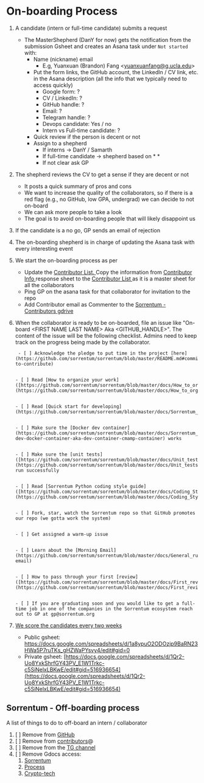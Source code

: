 # On-boarding Process

1. A candidate (intern or full-time candidate) submits a request
    * The MasterShepherd (DanY for now) gets the notification from the submission Gsheet and creates an Asana task under `Not started` with:
        * Name (nickname) email
            * E.g, Yuanxuan (Brandon) Fang &lt;yuanxuanfang@g.ucla.edu>
        * Put the form links, the GitHub account, the LinkedIn / CV link, etc. in the Asana description (all the info that we typically need to access quickly)
            * Google form: ?
            * CV / LinkedIn: ?
            * GitHub handle: ?
            * Email: ?
            * Telegram handle: ?
            * Devops candidate: Yes / no
            * Intern vs Full-time candidate: ?
        * Quick review if the person is decent or not
        * Assign to a shepherd
            * If interns -> DanY / Samarth
            * If full-time candidate -> shepherd based on
                *
                *
            * If not clear ask GP
2. The shepherd reviews the CV to get a sense if they are decent or not
    * It posts a quick summary of pros and cons
    * We want to increase the quality of the collaborators, so if there is a red flag (e.g., no GitHub, low GPA, undergrad) we can decide to not on-board
    * We can ask more people to take a look
    * The goal is to avoid on-boarding people that will likely disappoint us
3. If the candidate is a no go, GP sends an email of rejection
4. The on-boarding shepherd is in charge of updating the Asana task with every interesting event
5. We start the on-boarding process as per
    * Update the [Contributor List. ](https://docs.google.com/spreadsheets/d/1eRZJaj5-1g6W7w_Ay4UhJEdtAvrTTM1V94cKj6_Vwoc/edit#gid=1253964093)Copy the information from [Contributor Info ](https://docs.google.com/spreadsheets/d/13Mxj5ZIydMQHSmJUDCpURB5w-50RPXC0AjgKWYcMZnw/edit#gid=2038824432)response sheet to the [Contributor List ](https://docs.google.com/spreadsheets/d/1eRZJaj5-1g6W7w_Ay4UhJEdtAvrTTM1V94cKj6_Vwoc/edit#gid=1253964093) as it is a master sheet for all the collaborators
    * Ping GP on the asana task for that collaborator for invitation to the repo
    * Add Contributor email as Commenter to the [Sorrentum - Contributors gdrive](https://drive.google.com/drive/u/0/folders/1LXwKpmaFWJI-887IoA50sVC8-dw_1L8I)
6.  When the collaborator is ready to be on-boarded, file an issue like "On-board <FIRST NAME LAST NAME\> Aka &lt;GITHUB_HANDLE>". The content of the issue will be the following checklist. Admins need to keep track on the progress being made by the collaborator.

         - [ ] Acknowledge the pledge to put time in the project [here](https://github.com/sorrentum/sorrentum/blob/master/README.md#commitment-to-contribute)


        - [ ] Read [How to organize your work]([https://github.com/sorrentum/sorrentum/blob/master/docs/How_to_organize_your_work.md](https://github.com/sorrentum/sorrentum/blob/master/docs/How_to_organize_your_work.md))


        - [ ] Read [Quick start for developing](https://github.com/sorrentum/sorrentum/blob/master/docs/Sorrentum_development_setup.md)


        - [ ] Make sure the [Docker dev container](https://github.com/sorrentum/sorrentum/blob/master/docs/Sorrentum_development_setup.md#sorrentum-dev-docker-container-aka-dev-container-cmamp-container) works


        - [ ] Make sure the [unit tests]([https://github.com/sorrentum/sorrentum/blob/master/docs/Unit_tests.md](https://github.com/sorrentum/sorrentum/blob/master/docs/Unit_tests.md)) run successfully


        - [ ] Read [Sorrentum Python coding style guide]([https://github.com/sorrentum/sorrentum/blob/master/docs/Coding_Style_Guide.md](https://github.com/sorrentum/sorrentum/blob/master/docs/Coding_Style_Guide.md))


        - [ ] Fork, star, watch the Sorrentum repo so that GitHub promotes our repo (we gotta work the system)


        - [ ] Get assigned a warm-up issue


        - [ ] Learn about the [Morning Email](https://github.com/sorrentum/sorrentum/blob/master/docs/General_rules_of_collaboration.md#morning-email)


        - [ ] How to pass through your first [review]([https://github.com/sorrentum/sorrentum/blob/master/docs/First_review_process.md](https://github.com/sorrentum/sorrentum/blob/master/docs/First_review_process.md))


        - [ ] If you are graduating soon and you would like to get a full-time job in one of the companies in the Sorrentum ecosystem reach out to GP at gp@sorrentum.org

7. [We score the candidates every two weeks](https://github.com/sorrentum/sorrentum/blob/master/docs/Signing_up_for_Sorrentum.md)
    * Public gsheet: <span style="text-decoration:underline;">https://docs.google.com/spreadsheets/d/1a8ypuO2ODOzjp9BaRN23HWa5P7ruTKs_gHZWaPYsvy4/edit#gid=0</span>
    * Private gsheet: [https://docs.google.com/spreadsheets/d/1Qr2-Uo8YxkShrfGY43PV_E1W1Trkc-c5SiNelxLBKwE/edit#gid=516936654](https://docs.google.com/spreadsheets/d/1Qr2-Uo8YxkShrfGY43PV_E1W1Trkc-c5SiNelxLBKwE/edit#gid=516936654)

## Sorrentum - Off-boarding process

A list of things to do to off-board an intern / collaborator

1. [ ] Remove from [GitHub](https://github.com/sorrentum/sorrentum)
2. [ ] Remove from [contributors](https://groups.google.com/u/0/a/crypto-kaizen.com/g/contributors/members)@
3. [ ] Remove from the [TG channel](https://t.me/+f2o-9oR_oH42NGJh)
4. [ ] Remove Gdocs access:
    1. [Sorrentum](https://drive.google.com/drive/folders/1-aaFlPtlbJ-pUL-c5GQbjFgZRp9ZNRUk?usp=sharing)
    2. [Process](https://drive.google.com/drive/folders/1sJDqCjM1Q_nq8diyZDiWO8mVBQW5Wg_X?usp=sharing)
    3. [Crypto-tech](https://drive.google.com/drive/folders/1zawE6IEBDpWLTbpK-03z75f5pu_T9Jba?usp=sharing)
